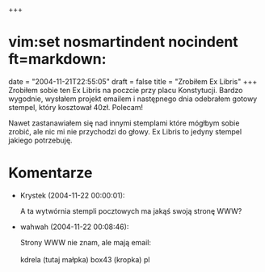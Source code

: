 +++
# vim:set nosmartindent nocindent ft=markdown:
date = "2004-11-21T22:55:05"
draft = false
title = "Zrobiłem Ex Libris"
+++
Zrobiłem sobie ten Ex Libris na poczcie przy placu Konstytucji. Bardzo
wygodnie, wysłałem projekt emailem i następnego dnia odebrałem gotowy stempel,
który kosztował 40zł. Polecam!

Nawet zastanawiałem się nad innymi stemplami które mógłbym sobie zrobić, ale
nic mi nie przychodzi do głowy. Ex Libris to jedyny stempel jakiego
potrzebuję.

# Komentarze

* Krystek (2004-11-22 00:00:01): <p>A ta wytwórnia stempli pocztowych ma jakąś
  swoją stronę WWW?</p>
* wahwah (2004-11-22 00:08:46): <p>Strony WWW nie znam, ale mają email: <br />
  <br />kdrela (tutaj małpka) box43 (kropka) pl</p>
